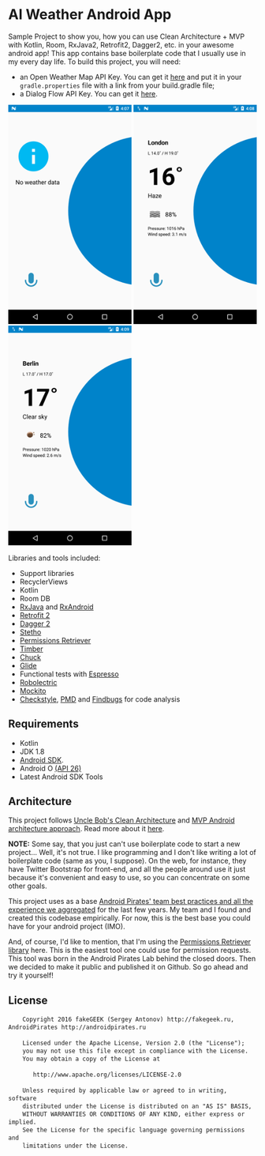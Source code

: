 # AI Weather Android App

Sample Project to show you, how you can use Clean Architecture + MVP with Kotlin, Room, RxJava2, Retrofit2, Dagger2, etc. in your awesome android app! This app contains base boilerplate code that I usually use in my every day life.
To build this project, you will need:
 - an Open Weather Map API Key. You can get it [here](https://openweathermap.org/) and put it in your `gradle.properties` file with a link from your build.gradle file;
 - a Dialog Flow API Key. You can get it [here](https://console.dialogflow.com).
 
 <img src="static/Scn_start.png" width="250"> <img src="static/Scn_London.png" width="250"> <img src="static/Scn_Berlin.png" width="250">
 
Libraries and tools included:

- Support libraries
- RecyclerViews
- Kotlin
- Room DB
- [RxJava](https://github.com/ReactiveX/RxJava) and [RxAndroid](https://github.com/ReactiveX/RxAndroid)  
- [Retrofit 2](http://square.github.io/retrofit/)
- [Dagger 2](http://google.github.io/dagger/)
- [Stetho](http://facebook.github.io/stetho/)
- [Permissions Retriever](https://github.com/AndroidPirates/PermissionRetriever-Kt)
- [Timber](https://github.com/JakeWharton/timber)
- [Chuck](https://github.com/jgilfelt/chuck)
- [Glide](https://github.com/bumptech/glide)
- Functional tests with [Espresso](https://google.github.io/android-testing-support-library/docs/espresso/index.html)
- [Robolectric](http://robolectric.org/)
- [Mockito](http://mockito.org/)
- [Checkstyle](http://checkstyle.sourceforge.net/), [PMD](https://pmd.github.io/) and [Findbugs](http://findbugs.sourceforge.net/) for code analysis

## Requirements

- Kotlin
- JDK 1.8
- [Android SDK](http://developer.android.com/sdk/index.html).
- Android O [(API 26)](http://developer.android.com/tools/revisions/platforms.html)
- Latest Android SDK Tools


## Architecture

This project follows [Uncle Bob's Clean Architecture](https://8thlight.com/blog/uncle-bob/2012/08/13/the-clean-architecture.html) and [MVP Android architecture approach](https://en.wikipedia.org/wiki/Model%E2%80%93view%E2%80%93presenter). Read more about it [here](http://antonioleiva.com/mvp-android/). 

**NOTE:** Some say, that you just can't use boilerplate code to start a new project... Well, it's not true. I like programming and I don't like writing a lot of boilerplate code (same as you, I suppose). On the web, for instance, they have Twitter Bootstrap for front-end, and all the people around use it just because it's convenient and easy to use, so you can concentrate on some other goals. 

This project uses as a base [Android Pirates' team best practices and all the experience we aggregated](https://github.com/AndroidPirates) for the last few years. My team and I found and created this codebase empirically. For now, this is the best base you could have for your android project (IMO).

And, of course, I'd like to mention, that I'm using the [Permissions Retriever library](https://github.com/AndroidPirates/PermissionRetriever-Kt) here. This is the easiest tool one could use for permission requests. This tool was born in the Android Pirates Lab behind the closed doors. Then we decided to make it public and published it on Github. So go ahead and try it yourself! 

## License

```
    Copyright 2016 fakeGEEK (Sergey Antonov) http://fakegeek.ru, AndroidPirates http://androidpirates.ru

    Licensed under the Apache License, Version 2.0 (the "License");
    you may not use this file except in compliance with the License.
    You may obtain a copy of the License at

       http://www.apache.org/licenses/LICENSE-2.0

    Unless required by applicable law or agreed to in writing, software
    distributed under the License is distributed on an "AS IS" BASIS,
    WITHOUT WARRANTIES OR CONDITIONS OF ANY KIND, either express or implied.
    See the License for the specific language governing permissions and
    limitations under the License.
```
